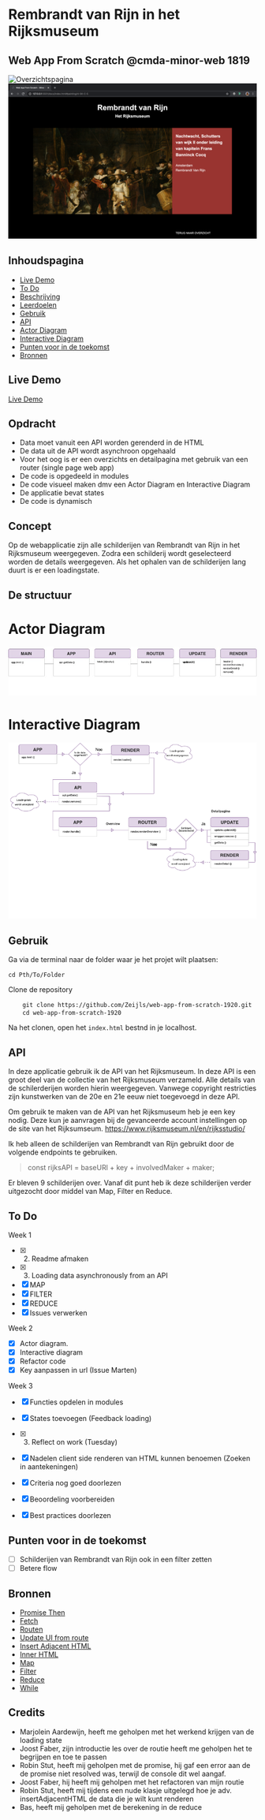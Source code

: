 # Rembrandt van Rijn in het Rijksmuseum

## Web App From Scratch @cmda-minor-web 1819

![Overzichtspagina](img/overview.png)
![Detailpagina](img/detail.png)

## Inhoudspagina

- [Live Demo](#Live-Demo)
- [To Do](#To-Do)
- [Beschrijving](#Beschrijving)
- [Leerdoelen](#Leerdoelen)
- [Gebruik](#Gebruiks)
- [API](#API)
- [Actor Diagram](#Actor-Diagram)
- [Interactive Diagram](#Interactive-Diagram)
- [Punten voor in de toekomst](#Punten-voor-in-de-toekomst)
- [Bronnen](#Bronnen)

## Live Demo

[Live Demo](https://zeijls.github.io/web-app-from-scratch-1920/)

## Opdracht

- Data moet vanuit een API worden gerenderd in de HTML
- De data uit de API wordt asynchroon opgehaald
- Voor het oog is er een overzichts en detailpagina met gebruik van een router (single page web app)
- De code is opgedeeld in modules
- De code visueel maken dmv een Actor Diagram en Interactive Diagram
- De applicatie bevat states
- De code is dynamisch

## Concept

Op de webapplicatie zijn alle schilderijen van Rembrandt van Rijn in het Rijksmuseum weergegeven. Zodra een schilderij wordt geselecteerd worden de details weergegeven. Als het ophalen van de schilderijen lang duurt is er een loadingstate.

## De structuur

# Actor Diagram

![Actor Diagram](./img/actordiagram.jpg)

# Interactive Diagram

![Interactive Diagram](./img/interactiveDiagram.png)

## Gebruik

Ga via de terminal naar de folder waar je het projet wilt plaatsen:

```
cd Pth/To/Folder
```

Clone de repository

```
    git clone https://github.com/Zeijls/web-app-from-scratch-1920.git
    cd web-app-from-scratch-1920
```

Na het clonen, open het `index.html` bestnd in je localhost.

## API

In deze applicatie gebruik ik de API van het Rijksmuseum. In deze API is een groot deel van de collectie van het Rijksmuseum verzameld. Alle details van de schilerderijen worden hierin weergegeven. Vanwege copyright restricties zijn kunstwerken van de 20e en 21e eeuw niet toegevoegd in deze API.

Om gebruik te maken van de API van het Rijksmuseum heb je een key nodig. Deze kun je aanvragen bij de gevanceerde account instellingen op de site van het Rijksumseum. https://www.rijksmuseum.nl/en/rijksstudio/

Ik heb alleen de schilderijen van Rembrandt van Rijn gebruikt door de volgende endpoints te gebruiken.

> const rijksAPI = baseURl + key + involvedMaker + maker;

Er bleven 9 schilderijen over. Vanaf dit punt heb ik deze schilderijen verder uitgezocht door middel van Map, Filter en Reduce.

## To Do

Week 1

- [x] 2. Readme afmaken
- [x] 3. Loading data asynchronously from an API
- [x] MAP
- [x] FILTER
- [x] REDUCE
- [x] Issues verwerken

Week 2

- [x] Actor diagram.
- [x] Interactive diagram
- [x] Refactor code
- [x] Key aanpassen in url (Issue Marten)

Week 3

- [x] Functies opdelen in modules
- [x] States toevoegen (Feedback loading)
- [x] 3. Reflect on work (Tuesday)

- [x] Nadelen client side renderen van HTML kunnen benoemen (Zoeken in aantekeningen)
- [x] Criteria nog goed doorlezen
- [x] Beoordeling voorbereiden
- [x] Best practices doorlezen

## Punten voor in de toekomst

- [ ] Schilderijen van Rembrandt van Rijn ook in een filter zetten
- [ ] Betere flow

## Bronnen

- [Promise Then](https://developer.mozilla.org/en-US/docs/Web/JavaScript/Reference/Global_Objects/Promise/then)
- [Fetch](https://developer.mozilla.org/en-US/docs/Web/API/Fetch_API/Using_Fetch)
- [Routen](http://projects.jga.me/routie/)
- [Update UI from route](https://github.com/cmda-minor-web/web-app-from-scratch-1920/tree/master/examples)
- [Insert Adjacent HTML](https://developer.mozilla.org/en-US/docs/Web/API/Element/insertAdjacentHTML)
- [Inner HTML](https://developer.mozilla.org/en-US/docs/Web/API/Element/innerHTML)
- [Map](https://developer.mozilla.org/en-US/docs/Web/JavaScript/Reference/Global_Objects/Map)
- [Filter](https://developer.mozilla.org/nl/docs/Web/JavaScript/Reference/Global_Objects/Array/filter)
- [Reduce](https://developer.mozilla.org/en-US/docs/Web/JavaScript/Reference/Global_Objects/Array/Reduce)
- [While](https://developer.mozilla.org/en-US/docs/Web/JavaScript/Reference/Statements/while)

## Credits

- Marjolein Aardewijn, heeft me geholpen met het werkend krijgen van de loading state
- Joost Faber, zijn introductie les over de routie heeft me geholpen het te begrijpen en toe te passen
- Robin Stut, heeft mij geholpen met de promise, hij gaf een error aan de de promise niet resolved was, terwijl de console dit wel aangaf.
- Joost Faber, hij heeft mij geholpen met het refactoren van mijn routie
- Robin Stut, heeft mij tijdens een nude klasje uitgelegd hoe je adv. insertAdjacentHTML de data die je wilt kunt renderen
- Bas, heeft mij geholpen met de berekening in de reduce
